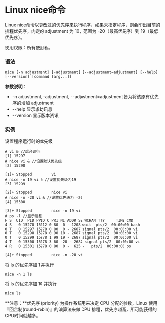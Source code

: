 
# Linux nice命令



Linux nice命令以更改过的优先序来执行程序，如果未指定程序，则会印出目前的排程优先序，内定的 adjustment 为 10，范围为 -20（最高优先序）到 19（最低优先序）。

使用权限：所有使用者。

### 语法

```
nice [-n adjustment] [-adjustment] [--adjustment=adjustment] [--help] [--version] [command [arg...]]
```

**参数说明**：

*   -n adjustment, -adjustment, --adjustment=adjustment 皆为将该原有优先序的增加 adjustment
*   --help 显示求助讯息
*   --version 显示版本资讯

### 实例

设置程序运行时的优先级

```
# vi & //后台运行
[1] 15297
# nice vi & //设置默认优先级
[2] 15298

[1]+ Stopped         vi
# nice -n 19 vi & //设置优先级为19
[3] 15299

[2]+ Stopped         nice vi
# nice -n -20 vi & //设置优先级为 -20
[4] 15300

[3]+ Stopped         nice -n 19 vi
# ps -l //显示进程
F S  UID  PID PPID C PRI NI ADDR SZ WCHAN TTY     TIME CMD
4 S   0 15278 15212 0 80  0 - 1208 wait  pts/2  00:00:00 bash
0 T   0 15297 15278 0 80  0 - 2687 signal pts/2  00:00:00 vi
0 T   0 15298 15278 0 90 10 - 2687 signal pts/2  00:00:00 vi
0 T   0 15299 15278 1 99 19 - 2687 signal pts/2  00:00:00 vi
4 T   0 15300 15278 3 60 -20 - 2687 signal pts/2  00:00:00 vi
4 R   0 15301 15278 0 80  0 -  625 -   pts/2  00:00:00 ps

[4]+ Stopped         nice -n -20 vi

```

将 ls 的优先序加 1 并执行

```
nice -n 1 ls
```

将 ls 的优先序加 10 并执行

```
nice ls
```

**注意：**优先序 (priority) 为操作系统用来决定 CPU 分配的参数，Linux 使用『回合制(round-robin)』的演算法来做 CPU 排程，优先序越高，所可能获得的 CPU时间就越多。



